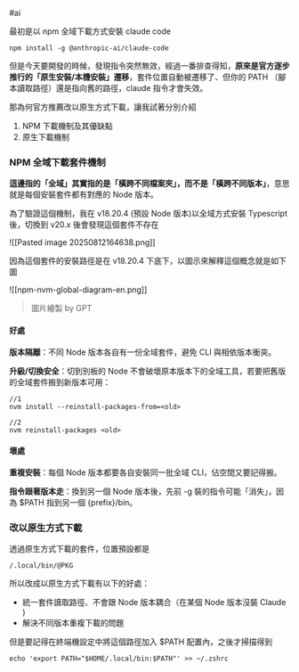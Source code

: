 #ai  

最初是以 npm 全域下載方式安裝 claude code

```shell
npm install -g @anthropic-ai/claude-code
```

但是今天要開發的時候，發現指令突然無效，經過一番排查得知，**原來是官方逐步推行的「原生安裝/本機安裝」遷移**，套件位置自動被遷移了、但你的 PATH （腳本讀取路徑）還是指向舊的路徑，claude 指令才會失效。


那為何官方推薦改以原生方式下載，讓我試著分別介紹

1. NPM 下載機制及其優缺點
2. 原生下載機制


### NPM 全域下載套件機制

**這邊指的「全域」其實指的是「橫跨不同檔案夾」，而不是「橫跨不同版本」**，意思就是每個安裝套件都有對應的 Node 版本。

為了驗證這個機制，我在 v18.20.4 (預設 Node 版本)以全域方式安裝 Typescript 後，切換到 v20.x 後會發現這個套件不存在

![[Pasted image 20250812164638.png]]

因為這個套件的安裝路徑是在 v18.20.4 下底下，以圖示來解釋這個概念就是如下圖

![[npm-nvm-global-diagram-en.png]]

> 圖片繪製 by GPT

#### 好處

**版本隔離**：不同 Node 版本各自有一份全域套件，避免 CLI 與相依版本衝突。

**升級/切換安全**：切到別板的 Node 不會破壞原本版本下的全域工具，若要把舊版的全域套件搬到新版本可用：

```shell
//1
nvm install --reinstall-packages-from=<old> 

//2
nvm reinstall-packages <old>
```

#### 壞處

**重複安裝**：每個 Node 版本都要各自安裝同一批全域 CLI，佔空間又要記得搬。

**指令跟著版本走**：換到另一個 Node 版本後，先前 -g 裝的指令可能「消失」，因為 $PATH 指到另一個 {prefix}/bin。

### 改以原生方式下載

透過原生方式下載的套件，位置預設都是

```
/.local/bin/@PKG
```

所以改成以原生方式下載有以下的好處：

- 統一套件讀取路徑、不會跟 Node 版本耦合（在某個 Node 版本沒裝 Claude )
- 解決不同版本重複下載的問題 

但是要記得在終端機設定中將這個路徑加入 $PATH 配置內，之後才掃描得到

```shell
echo 'export PATH="$HOME/.local/bin:$PATH"' >> ~/.zshrc
```